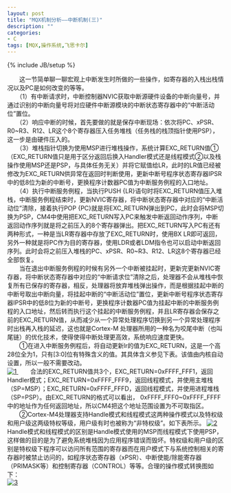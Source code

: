 ```yaml
---
layout: post
title: "MQX机制分析——中断机制(三)"
description: ""
categories: 
- C
tags: [MQX,操作系统,飞思卡尔]
---
```

{% include JB/setup %}

　　这一节简单聊一聊宏观上中断发生时所做的一些操作，如寄存器的入栈出栈情况以及PC是如何改变的等等。  
　　（1）有中断请求时，中断控制器NVIC获取中断源硬件设备的中断向量号，并通过识别的中断向量号将对应硬件中断源模块的中断状态寄存器中的“中断活动位”置位。  
　　（2）响应中断的时候，首先要做的就是保存中断现场：依次将PC、xPSR、R0~R3、R12、LR这个8个寄存器压入任务堆栈（任务栈的栈顶指针使用PSP），这一步是由硬件压入的。  
　　（3）堆栈指针切换为使用MSP进行堆栈操作，系统计算EXC\_RETURN值①（EXC\_RETURN值只是用于区分返回后换入Handler模式还是线程模式②以及栈操作使用MSP还是PSP，与具体任务无关）并将它赋值给LR，此时的LR值已经被修改为EXC\_RETURN供异常在返回时判断使用，更新中断号程序状态寄存器IPSR中的低8位为新的中断号，更换程序计数器PC值为中断服务例程的入口地址。  
　　（4）执行中断服务例程，当执行PUSH {LR}语句时将EXC\_RETURN值压入堆栈，中断服务例程结束时，更新NVIC寄存器，将中断状态寄存器中对应的“中断活动位”清除，接着执行POP {PC}就是将EXC\_RETURN弹出到PC，此时会将MSP切换为PSP，CM4中使用把EXC\_RETURN写入PC来触发中断返回动作序列，中断返回动作序列就是将之前压入的8个寄存器弹出。把EXC\_RETURN写入PC有还有两种形式，一种是当LR寄存器中存放了EXC\_RETURN时，使用BX LR即可返回，另外一种就是将PC作为目的寄存器，使用LDR或者LDM指令也可以启动中断返回序列。此时会将之前压入堆栈的PC、xPSR、R0~R3、R12、LR这8个寄存器已经全部恢复。  
　　当在退出中断服务例程的时候有另外一个中断被挂起时，更新完更新NVIC寄存器，将中断状态寄存器中对应的“中断请求位”清除之后，处理器不会从堆栈中恢复所有已保存的寄存器，相反，处理器将放弃堆栈弹出操作，而是根据挂起中断的中断号取出中断向量，将挂起中断的“中断活动位”置位，更新中断号程序状态寄存器IPSR中的低8位为新的中断号，更换程序计数器PC值为挂起中断的中断服务例程的入口地址，然后转而执行这个挂起的中断服务例程，并且LR寄存器会保存之前的EXC\_RETURN值，从而减少从一个异常处理程序切换到另一个异常处理程序时出栈再入栈的延迟，这也就是Cortex-M 处理器所用的一种名为咬尾中断（也叫尾链）的优化技术，使得使得中断处理更高效，系统响应速度更快。  
　　①在进入中断服务例程后，将自动更新lr的值为EXC\_RETURN，这是一个高28位全为1，只有[3:0]位有特殊含义的值。其具体含义参见下表。该值由内核自动设置，所以一般不需要改动。  
[![1](http://c.hiphotos.bdimg.com/album/s%3D1400%3Bq%3D90/sign=e4247b88fffaaf5180e385bbbc64af9f/4bed2e738bd4b31cad3e471585d6277f9e2ff81a.jpg) ](http://c.hiphotos.bdimg.com/album/s%3D1400%3Bq%3D90/sign=e4247b88fffaaf5180e385bbbc64af9f/4bed2e738bd4b31cad3e471585d6277f9e2ff81a.jpg)
　　合法的EXC\_RETURN值共3个，EXC\_RETURN=0xFFFF\_FFF1，返回Handler模式；EXC\_RETURN=0xFFFF\_FFF9，返回线程模式，并使用主堆栈（SP=MSP）；EXC\_RETURN=0xFFFF\_FFFD，返回线程模式，并使用进程堆栈（SP=PSP）。由EXC\_RETURN的格式可以看出， 0xFFFF\_FFF0~0xFFFF\_FFFF中的地址作为任何返回地址，所以CM4把这个地址范围设置为不可取指区。  
　　②Cortex-M4处理器支持Handle模式和线程模式这两种操作模式以及特权级和用户级这两级特权等级，用户级有时也被称为“非特权级”。如下表所示。
[![2](http://b.hiphotos.bdimg.com/album/s%3D1400%3Bq%3D90/sign=8ed028859f16fdfadc6cc2ea84bfb725/dbb44aed2e738bd49a23619fa38b87d6277ff91a.jpg)](http://b.hiphotos.bdimg.com/album/s%3D1400%3Bq%3D90/sign=8ed028859f16fdfadc6cc2ea84bfb725/dbb44aed2e738bd49a23619fa38b87d6277ff91a.jpg)
　　Handle模式和线程模式的区别是Handle模式使用的MSP而线程模式下使用PSP，这样做的目的是为了避免系统堆栈因为应用程序错误而毁坏。特权级和用户级的区别是特权级下程序可以访问所有范围的寄存器而在用户模式下与系统控制相关的寄存器时被禁止访问的，如程序状态寄存器（xPSR）、中断使能/除能寄存器（PRIMASK等）和控制寄存器（CONTROL）等等。合理的操作模式转换图如下：  
[![3](http://d.hiphotos.bdimg.com/album/s%3D1400%3Bq%3D90/sign=eca54c5c7f1ed21b7dc92ae19d5ee6b5/d52a2834349b033b3084217417ce36d3d539bd14.jpg)](http://d.hiphotos.bdimg.com/album/s%3D1400%3Bq%3D90/sign=eca54c5c7f1ed21b7dc92ae19d5ee6b5/d52a2834349b033b3084217417ce36d3d539bd14.jpg)
